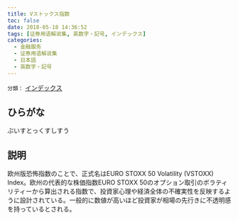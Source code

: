```yaml
---
title: Vストックス指数
toc: false
date: 2018-05-18 14:36:52
tags: [证券用语解说集, 英数字・記号, インデックス]
categories:
  - 金融服务
  - 证券用语解说集
  - 日本語
  - 英数字・記号
---
```


`分類：` [インデックス](/tags/インデックス/)

## ひらがな

ぶいすとっくすしすう

## 説明

欧州版恐怖指数のことで、正式名はEURO STOXX 50 Volatility (VSTOXX) Index。欧州の代表的な株価指数EURO STOXX 50のオプション取引のボラティリティーから算出される指数で、投資家心理や経済全体の不確実性を反映するように設計されている。一般的に数値が高いほど投資家が相場の先行きに不透明感を持っているとされる。
